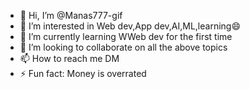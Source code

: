 - 👋 Hi, I’m @Manas777-gif
- 👀 I’m interested in Web dev,App dev,AI,ML,learning😄
- 🌱 I’m currently learning WWeb dev for the first time
- 💞️ I’m looking to collaborate on all the above topics 
- 📫 How to reach me DM
- ⚡ Fun fact: Money is overrated

<!---
Manas777-gif/Manas777-gif is a ✨ special ✨ repository because its `README.md` (this file) appears on your GitHub profile.
You can click the Preview link to take a look at your changes.
--->
